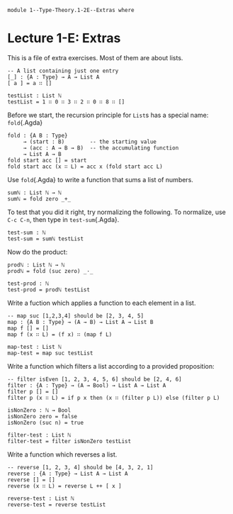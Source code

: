 ```
module 1--Type-Theory.1-2E--Extras where
```
<!--
```
open import Library.Prelude
open import 1--Type-Theory.1-1--Types-and-Functions
open import 1--Type-Theory.1-2--Inductive-Types
```
-->


# Lecture 1-E: Extras

This is a file of extra exercises. Most of them are about lists.

```
-- A list containing just one entry
[_] : {A : Type} → A → List A
[ a ] = a ∷ []

testList : List ℕ
testList = 1 ∷ 0 ∷ 3 ∷ 2 ∷ 0 ∷ 8 ∷ []
```

Before we start, the recursion principle for `List`s has a special
name: `fold`{.Agda}

```
fold : {A B : Type}
     → (start : B)        -- the starting value
     → (acc : A → B → B)  -- the accumulating function
     → List A → B
fold start acc [] = start
fold start acc (x ∷ L) = acc x (fold start acc L)
```

Use `fold`{.Agda} to write a function that sums a list of numbers.

```
sumℕ : List ℕ → ℕ
sumℕ = fold zero _+_
```

To test that you did it right, try normalizing the following.
To normalize, use `C-c C-n`, then type in `test-sum`{.Agda}.

```
test-sum : ℕ
test-sum = sumℕ testList
```

Now do the product:

```
prodℕ : List ℕ → ℕ
prodℕ = fold (suc zero) _·_

test-prod : ℕ
test-prod = prodℕ testList
```

Write a fuction which applies a function to each element in a list.

```
-- map suc [1,2,3,4] should be [2, 3, 4, 5]
map : {A B : Type} → (A → B) → List A → List B
map f [] = []
map f (x ∷ L) = (f x) ∷ (map f L)

map-test : List ℕ
map-test = map suc testList
```

Write a function which filters a list according to a provided
proposition:

```
-- filter isEven [1, 2, 3, 4, 5, 6] should be [2, 4, 6]
filter : {A : Type} → (A → Bool) → List A → List A
filter p [] = []
filter p (x ∷ L) = if p x then (x ∷ (filter p L)) else (filter p L)

isNonZero : ℕ → Bool
isNonZero zero = false
isNonZero (suc n) = true

filter-test : List ℕ
filter-test = filter isNonZero testList
```

Write a function which reverses a list.

```
-- reverse [1, 2, 3, 4] should be [4, 3, 2, 1]
reverse : {A : Type} → List A → List A
reverse [] = []
reverse (x ∷ L) = reverse L ++ [ x ]

reverse-test : List ℕ
reverse-test = reverse testList
```
